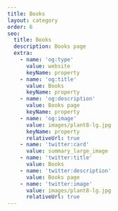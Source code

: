 ```yaml
---
title: Books
layout: category
order: 6
seo:
  title: Books
  description: Books page
  extra:
    - name: 'og:type'
      value: website
      keyName: property
    - name: 'og:title'
      value: Books
      keyName: property
    - name: 'og:description'
      value: Books page
      keyName: property
    - name: 'og:image'
      value: images/plant8-lg.jpg
      keyName: property
      relativeUrl: true
    - name: 'twitter:card'
      value: summary_large_image
    - name: 'twitter:title'
      value: Books
    - name: 'twitter:description'
      value: Books page
    - name: 'twitter:image'
      value: images/plant8-lg.jpg
      relativeUrl: true
---
```

